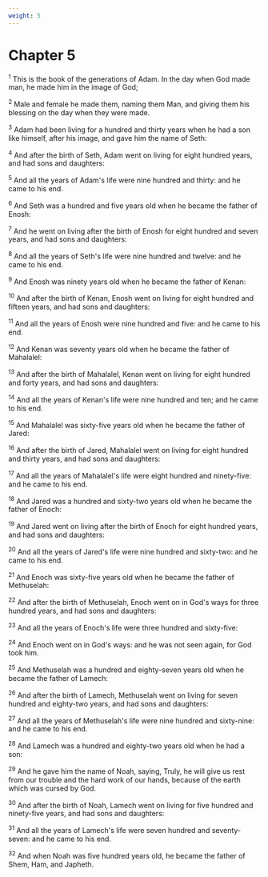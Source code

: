 ```yaml
---
weight: 5
---
```


# Chapter 5

<sup>1</sup> This is the book of the generations of Adam. In the day when God made man, he made him in the image of God; 

<sup>2</sup> Male and female he made them, naming them Man, and giving them his blessing on the day when they were made. 

<sup>3</sup> Adam had been living for a hundred and thirty years when he had a son like himself, after his image, and gave him the name of Seth: 

<sup>4</sup> And after the birth of Seth, Adam went on living for eight hundred years, and had sons and daughters: 

<sup>5</sup> And all the years of Adam's life were nine hundred and thirty: and he came to his end. 

<sup>6</sup> And Seth was a hundred and five years old when he became the father of Enosh: 

<sup>7</sup> And he went on living after the birth of Enosh for eight hundred and seven years, and had sons and daughters: 

<sup>8</sup> And all the years of Seth's life were nine hundred and twelve: and he came to his end. 

<sup>9</sup> And Enosh was ninety years old when he became the father of Kenan: 

<sup>10</sup> And after the birth of Kenan, Enosh went on living for eight hundred and fifteen years, and had sons and daughters: 

<sup>11</sup> And all the years of Enosh were nine hundred and five: and he came to his end. 

<sup>12</sup> And Kenan was seventy years old when he became the father of Mahalalel: 

<sup>13</sup> And after the birth of Mahalalel, Kenan went on living for eight hundred and forty years, and had sons and daughters: 

<sup>14</sup> And all the years of Kenan's life were nine hundred and ten; and he came to his end. 

<sup>15</sup> And Mahalalel was sixty-five years old when he became the father of Jared: 

<sup>16</sup> And after the birth of Jared, Mahalalel went on living for eight hundred and thirty years, and had sons and daughters: 

<sup>17</sup> And all the years of Mahalalel's life were eight hundred and ninety-five: and he came to his end. 

<sup>18</sup> And Jared was a hundred and sixty-two years old when he became the father of Enoch: 

<sup>19</sup> And Jared went on living after the birth of Enoch for eight hundred years, and had sons and daughters: 

<sup>20</sup> And all the years of Jared's life were nine hundred and sixty-two: and he came to his end. 

<sup>21</sup> And Enoch was sixty-five years old when he became the father of Methuselah: 

<sup>22</sup> And after the birth of Methuselah, Enoch went on in God's ways for three hundred years, and had sons and daughters: 

<sup>23</sup> And all the years of Enoch's life were three hundred and sixty-five: 

<sup>24</sup> And Enoch went on in God's ways: and he was not seen again, for God took him. 

<sup>25</sup> And Methuselah was a hundred and eighty-seven years old when he became the father of Lamech: 

<sup>26</sup> And after the birth of Lamech, Methuselah went on living for seven hundred and eighty-two years, and had sons and daughters: 

<sup>27</sup> And all the years of Methuselah's life were nine hundred and sixty-nine: and he came to his end. 

<sup>28</sup> And Lamech was a hundred and eighty-two years old when he had a son: 

<sup>29</sup> And he gave him the name of Noah, saying, Truly, he will give us rest from our trouble and the hard work of our hands, because of the earth which was cursed by God. 

<sup>30</sup> And after the birth of Noah, Lamech went on living for five hundred and ninety-five years, and had sons and daughters: 

<sup>31</sup> And all the years of Lamech's life were seven hundred and seventy-seven: and he came to his end. 

<sup>32</sup> And when Noah was five hundred years old, he became the father of Shem, Ham, and Japheth. 


